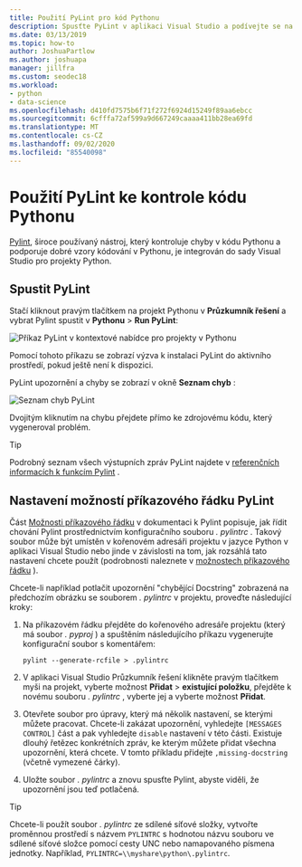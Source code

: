 ```yaml
---
title: Použití PyLint pro kód Pythonu
description: Spusťte PyLint v aplikaci Visual Studio a podívejte se na problémy v kódu Pythonu, včetně možností příkazového řádku pro přizpůsobení linting.
ms.date: 03/13/2019
ms.topic: how-to
author: JoshuaPartlow
ms.author: joshuapa
manager: jillfra
ms.custom: seodec18
ms.workload:
- python
- data-science
ms.openlocfilehash: d410fd7575b6f71f272f6924d15249f89aa6ebcc
ms.sourcegitcommit: 6cfffa72af599a9d667249caaaa411bb28ea69fd
ms.translationtype: MT
ms.contentlocale: cs-CZ
ms.lasthandoff: 09/02/2020
ms.locfileid: "85540098"
---
```

# <a name="use-pylint-to-check-python-code"></a>Použití PyLint ke kontrole kódu Pythonu

[Pylint](https://www.pylint.org/), široce používaný nástroj, který kontroluje chyby v kódu Pythonu a podporuje dobré vzory kódování v Pythonu, je integrován do sady Visual Studio pro projekty Python.

## <a name="run-pylint"></a>Spustit PyLint

Stačí kliknout pravým tlačítkem na projekt Pythonu v **Průzkumník řešení** a vybrat Pylint spustit v **Pythonu**  >  **Run PyLint**:

![Příkaz PyLint v kontextové nabídce pro projekty v Pythonu](media/code-pylint-command.png)

Pomocí tohoto příkazu se zobrazí výzva k instalaci PyLint do aktivního prostředí, pokud ještě není k dispozici.

PyLint upozornění a chyby se zobrazí v okně **Seznam chyb** :

![Seznam chyb PyLint](media/code-pylint-error-list.png)

Dvojitým kliknutím na chybu přejdete přímo ke zdrojovému kódu, který vygeneroval problém.

> [!Tip]
> Podrobný seznam všech výstupních zpráv PyLint najdete v [referenčních informacích k funkcím Pylint](https://pylint.readthedocs.io/en/latest/technical_reference/features.html) .

## <a name="set-pylint-command-line-options"></a>Nastavení možností příkazového řádku PyLint

Část [Možnosti příkazového řádku](https://pylint.readthedocs.io/en/latest/user_guide/run.html#command-line-options) v dokumentaci k Pylint popisuje, jak řídit chování Pylint prostřednictvím konfiguračního souboru *. pylintrc* . Takový soubor může být umístěn v kořenovém adresáři projektu v jazyce Python v aplikaci Visual Studio nebo jinde v závislosti na tom, jak rozsáhlá tato nastavení chcete použít (podrobnosti naleznete v [možnostech příkazového řádku](https://pylint.readthedocs.io/en/latest/user_guide/run.html#command-line-options) ).

Chcete-li například potlačit upozornění "chybějící Docstring" zobrazená na předchozím obrázku se souborem *. pylintrc* v projektu, proveďte následující kroky:

1. Na příkazovém řádku přejděte do kořenového adresáře projektu (který má soubor *. pyproj* ) a spuštěním následujícího příkazu vygenerujte konfigurační soubor s komentářem:

   ```command
   pylint --generate-rcfile > .pylintrc
   ```

1. V aplikaci Visual Studio Průzkumník řešení klikněte pravým tlačítkem myši na projekt, vyberte možnost **Přidat**  >  **existující položku**, přejděte k novému souboru *. pylintrc* , vyberte jej a vyberte možnost **Přidat**.

1. Otevřete soubor pro úpravy, který má několik nastavení, se kterými můžete pracovat. Chcete-li zakázat upozornění, vyhledejte `[MESSAGES CONTROL]` část a pak vyhledejte `disable` nastavení v této části. Existuje dlouhý řetězec konkrétních zpráv, ke kterým můžete přidat všechna upozornění, která chcete. V tomto příkladu přidejte `,missing-docstring` (včetně vymezené čárky).

1. Uložte soubor *. pylintrc* a znovu spusťte Pylint, abyste viděli, že upozornění jsou teď potlačená.

> [!Tip]
> Chcete-li použít soubor *. pylintrc* ze sdílené síťové složky, vytvořte proměnnou prostředí s názvem `PYLINTRC` s hodnotou názvu souboru ve sdílené síťové složce pomocí cesty UNC nebo namapovaného písmena jednotky. Například, `PYLINTRC=\\myshare\python\.pylintrc`.
